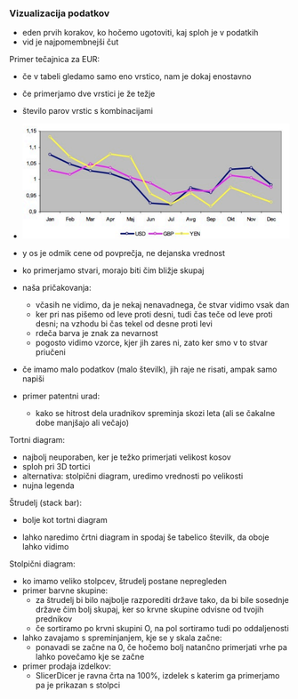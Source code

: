 ### Vizualizacija podatkov

- eden prvih korakov, ko hočemo ugotoviti, kaj sploh je v podatkih
- vid je najpomembnejši čut

Primer tečajnica za EUR:
- če v tabeli gledamo samo eno vrstico, nam je dokaj enostavno
- če primerjamo dve vrstici je že težje
- število parov vrstic s kombinacijami
- ![500](../../Images3/Pasted%20image%2020250313113031.png)
- y os je odmik cene od povprečja, ne dejanska vrednost

- ko primerjamo stvari, morajo biti čim bližje skupaj
- naša pričakovanja:
	- včasih ne vidimo, da je nekaj nenavadnega, če stvar vidimo vsak dan
	- ker pri nas pišemo od leve proti desni, tudi čas teče od leve proti desni; na vzhodu bi čas tekel od desne proti levi
	- rdeča barva je znak za nevarnost
	- pogosto vidimo vzorce, kjer jih zares ni, zato ker smo v to stvar priučeni

- če imamo malo podatkov (malo številk), jih raje ne risati, ampak samo napiši
- primer patentni urad:
	- kako se hitrost dela uradnikov spreminja skozi leta (ali se čakalne dobe manjšajo ali večajo)

Tortni diagram:
- najbolj neuporaben, ker je težko primerjati velikost kosov
- sploh pri 3D tortici
- alternativa: stolpični diagram, uredimo vrednosti po velikosti
- nujna legenda

Štrudelj (stack bar):
- bolje kot tortni diagram

- lahko naredimo črtni diagram in spodaj še tabelico številk, da oboje lahko vidimo

Stolpični diagram:
- ko imamo veliko stolpcev, štrudelj postane nepregleden
- primer barvne skupine:
	- za štrudelj bi bilo najbolje razporediti države tako, da bi bile sosednje države čim bolj skupaj, ker so krvne skupine odvisne od tvojih prednikov
	- če sortiramo po krvni skupini O, na pol sortiramo tudi po oddaljenosti
- lahko zavajamo s spreminjanjem, kje se y skala začne:
	- ponavadi se začne na 0, če hočemo bolj natančno primerjati vrhe pa lahko povečamo kje se začne
- primer prodaja izdelkov:
	- SlicerDicer je ravna črta na 100%, izdelek s katerim ga primerjamo pa je prikazan s stolpci